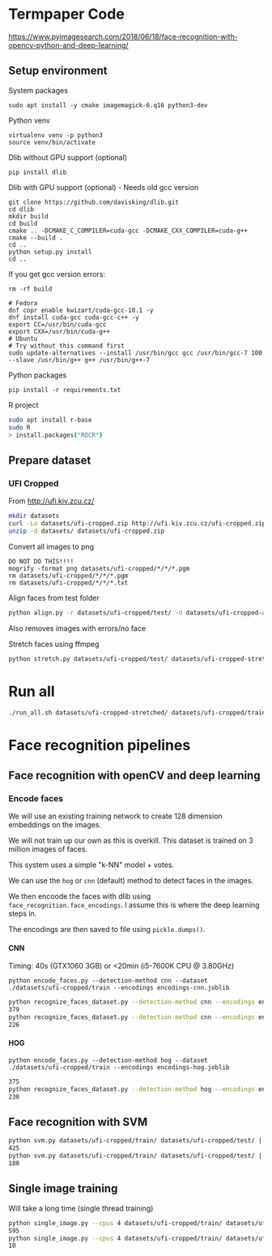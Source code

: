 # Termpaper Code

https://www.pyimagesearch.com/2018/06/18/face-recognition-with-opencv-python-and-deep-learning/

## Setup environment

System packages
```command
sudo apt install -y cmake imagemagick-6.q16 python3-dev
```
Python venv
```command
virtualenv venv -p python3
source venv/bin/activate
```
Dlib without GPU support (optional)
```command
pip install dlib
```
Dlib with GPU support (optional) - Needs old gcc version

```command
git clone https://github.com/davisking/dlib.git
cd dlib
mkdir build
cd build
cmake .. -DCMAKE_C_COMPILER=cuda-gcc -DCMAKE_CXX_COMPILER=cuda-g++
cmake --build .
cd ..
python setup.py install
cd ..
```

If you get gcc version errors:
```command
rm -rf build

# Fedora
dnf copr enable kwizart/cuda-gcc-10.1 -y
dnf install cuda-gcc cuda-gcc-c++ -y
export CC=/usr/bin/cuda-gcc
export CXX=/usr/bin/cuda-g++
# Ubuntu
# Try without this command first
sudo update-alternatives --install /usr/bin/gcc gcc /usr/bin/gcc-7 100 --slave /usr/bin/g++ g++ /usr/bin/g++-7
```

Python packages
```command
pip install -r requirements.txt
```
R project
```bash
sudo apt install r-base
sudo R
> install.packages("ROCR")
```

## Prepare dataset

### UFI Cropped

From <http://ufi.kiv.zcu.cz/>
```bash
mkdir datasets
curl -Lo datasets/ufi-cropped.zip http://ufi.kiv.zcu.cz/ufi-cropped.zip
unzip -d datasets/ datasets/ufi-cropped.zip
```

Convert all images to png
```command
DO NOT DO THIS!!!!
mogrify -format png datasets/ufi-cropped/*/*/*.pgm
rm datasets/ufi-cropped/*/*/*.pgm
rm datasets/ufi-cropped/*/*/*.txt
```

Align faces from test folder
```bash
python align.py -r datasets/ufi-cropped/test/ -d datasets/ufi-cropped-aligned/
```
Also removes images with errors/no face

Stretch faces using ffmpeg
```bash
python stretch.py datasets/ufi-cropped/test/ datasets/ufi-cropped-stretched/ 10 5
```

# Run all
```bash
./run_all.sh datasets/ufi-cropped-stretched/ datasets/ufi-cropped/train/ results/

```

# Face recognition pipelines

## Face recognition with openCV and deep learning

### Encode faces

We will use an existing training network to create 128 dimension embeddings on the images.

We will not train up our own as this is overkill. This dataset is trained on 3 million images of faces.

This system uses a simple "k-NN" model + votes. 

We can use the `hog` or `cnn` (default) method to detect faces in the images.

We then encoode the faces with dlib using `face_recognition.face_encodings`. I assume this is where the deep learning steps in.

The encodings are then saved to file using `pickle.dumps()`.

#### CNN

Timing: 40s (GTX1060 3GB) or <20min (i5-7600K CPU @ 3.80GHz)
```command
python encode_faces.py --detection-method cnn --dataset ./datasets/ufi-cropped/train --encodings encodings-cnn.joblib
```

```bash
python recognize_faces_dataset.py --detection-method cnn --encodings encodings-cnn.joblib --image datasets/ufi-cropped/test/ | grep True | wc -l
379
python recognize_faces_dataset.py --detection-method cnn --encodings encodings-cnn.joblib --image datasets/ufi-cropped/test/ | grep False | wc -l
226
```

#### HOG

```command
python encode_faces.py --detection-method hog --dataset ./datasets/ufi-cropped/train --encodings encodings-hog.joblib
```

```bash
375
python recognize_faces_dataset.py --detection-method hog --encodings encodings-hog.joblib --image datasets/ufi-cropped/test/ | grep False | wc -l
230
```

## Face recognition with SVM

```bash
python svm.py datasets/ufi-cropped/train/ datasets/ufi-cropped/test/ | grep True | wc -l
425
python svm.py datasets/ufi-cropped/train/ datasets/ufi-cropped/test/ | grep False | wc -l
180
```

## Single image training
Will take a long time (single thread training)
```bash
python single_image.py --cpus 4 datasets/ufi-cropped/train/ datasets/ufi-cropped/test/ | grep True | wc -l
595
python single_image.py --cpus 4 datasets/ufi-cropped/train/ datasets/ufi-cropped/test/ | grep False | wc -l
10
```